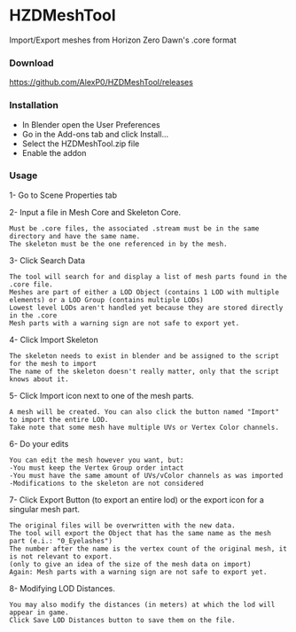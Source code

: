 # HZDMeshTool
Import/Export meshes from Horizon Zero Dawn's .core format

### Download
https://github.com/AlexP0/HZDMeshTool/releases

### Installation
- In Blender open the User Preferences
- Go in the Add-ons tab and click Install...
- Select the HZDMeshTool.zip file
- Enable the addon

### Usage
1- Go to Scene Properties tab

2- Input a file in Mesh Core and Skeleton Core.
    
    Must be .core files, the associated .stream must be in the same directory and have the same name. 
    The skeleton must be the one referenced in by the mesh.

3- Click Search Data

    The tool will search for and display a list of mesh parts found in the .core file.
    Meshes are part of either a LOD Object (contains 1 LOD with multiple elements) or a LOD Group (contains multiple LODs)
    Lowest level LODs aren't handled yet because they are stored directly in the .core
    Mesh parts with a warning sign are not safe to export yet.

4- Click Import Skeleton
    
    The skeleton needs to exist in blender and be assigned to the script for the mesh to import
    The name of the skeleton doesn't really matter, only that the script knows about it.

5- Click Import icon next to one of the mesh parts.
    
    A mesh will be created. You can also click the button named "Import" to import the entire LOD.
    Take note that some mesh have multiple UVs or Vertex Color channels.

6- Do your edits
    
    You can edit the mesh however you want, but:
    -You must keep the Vertex Group order intact
    -You must have the same amount of UVs/vColor channels as was imported
    -Modifications to the skeleton are not considered
    
7- Click Export Button (to export an entire lod) or the export icon for a singular mesh part.
    
    The original files will be overwritten with the new data.
    The tool will export the Object that has the same name as the mesh part (e.i.: "0_Eyelashes")
    The number after the name is the vertex count of the original mesh, it is not relevant to export. 
    (only to give an idea of the size of the mesh data on import)
    Again: Mesh parts with a warning sign are not safe to export yet.
    
8- Modifying LOD Distances.

    You may also modify the distances (in meters) at which the lod will appear in game.
    Click Save LOD Distances button to save them on the file.

